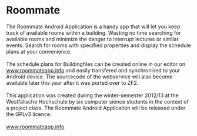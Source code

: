 Roommate
========

The Roommate Android Application is a handy app that will let you keep track 
of available rooms within a building. Wasting no time searching for available rooms
and minimize the danger to interrupt lectures or similar events.
Search for rooms with specified properties and display the schedule plans at your convenience.
<br><br>
The schedule plans for Buildingfiles can be created online in our editor
on www.roommateapp.info and easily transfered and synchronised to your Android device.
The sourcecode of the webservice will also become available later this year after it was
ported over to ZF2.
<br><br>
This application was created during the winter-semester 2012/13 at the Westfälische Hochschule
by six computer sience students in the context of a project class.
The Roommate Android Application will be released under the GPLv3 licence.
<br><br>
www.roommateapp.info<br>
